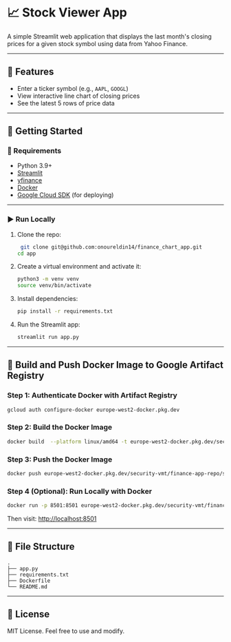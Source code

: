 # 📈 Stock Viewer App

A simple Streamlit web application that displays the last month's closing prices for a given stock symbol using data from Yahoo Finance.

---

## 🧰 Features

* Enter a ticker symbol (e.g., `AAPL`, `GOOGL`)
* View interactive line chart of closing prices
* See the latest 5 rows of price data

---

## 🚀 Getting Started

### 🔧 Requirements

* Python 3.9+
* [Streamlit](https://streamlit.io/)
* [yfinance](https://pypi.org/project/yfinance/)
* [Docker](https://www.docker.com/)
* [Google Cloud SDK](https://cloud.google.com/sdk) (for deploying)

---

### ▶️ Run Locally

1. Clone the repo:

   ```bash
    git clone git@github.com:onoureldin14/finance_chart_app.git
   cd app
   ```

2. Create a virtual environment and activate it:

   ```bash
   python3 -m venv venv
   source venv/bin/activate
   ```

3. Install dependencies:

   ```bash
   pip install -r requirements.txt
   ```

4. Run the Streamlit app:

   ```bash
   streamlit run app.py
   ```

---

## 🐳 Build and Push Docker Image to Google Artifact Registry

### Step 1: Authenticate Docker with Artifact Registry

```bash
gcloud auth configure-docker europe-west2-docker.pkg.dev
```

### Step 2: Build the Docker Image

```bash
docker build  --platform linux/amd64 -t europe-west2-docker.pkg.dev/security-vmt/finance-app-repo/stock-viewer:latest .
```

### Step 3: Push the Docker Image

```bash
docker push europe-west2-docker.pkg.dev/security-vmt/finance-app-repo/stock-viewer:latest
```

### Step 4 (Optional): Run Locally with Docker

```bash
docker run -p 8501:8501 europe-west2-docker.pkg.dev/security-vmt/finance-app-repo/stock-viewer:latest
```

Then visit: [http://localhost:8501](http://localhost:8501)

---

## 📂 File Structure

```text
.
├── app.py
├── requirements.txt
├── Dockerfile
└── README.md
```

---

## 🧾 License

MIT License. Feel free to use and modify.
